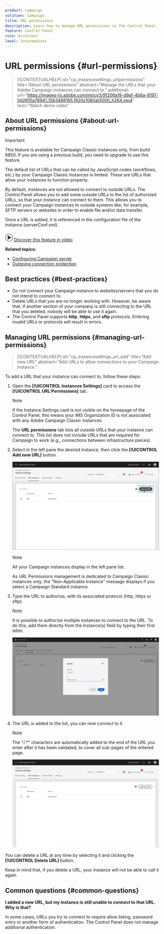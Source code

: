 ```yaml
---
product: campaign
solution: Campaign 
title: URL permissions
description: Learn how to manage URL permissions in the Control Panel
feature: Control Panel
role: Architect
level: Intermediate
---
```


# URL permissions {#url-permissions}

>[!CONTEXTUALHELP]
>id="cp_instancesettings_urlpermissions"
>title="About URL permissions"
>abstract="Manage the URLs that your Adobe Campaign instances can connect to."
>additional-url="https://images-tv.adobe.com/mpcv3/91206a19-d9af-4b6a-8197-0d2810a78941_1563488165.1920x1080at3000_h264.mp4" text="Watch demo video"

## About URL permissions {#about-url-permissions}

>[!IMPORTANT]
>
>This feature is available for Campaign Classic instances only, from build 8850. If you are using a previous build, you need to upgrade to use this feature.

The default list of URLs that can be called by JavaScript codes (workflows, etc.) by your Campaign Classic instances is limited. These are URLs that allow your instances to function properly.

By default, instances are not allowed to connect to outside URLs. The Control Panel allows you to add some outside URLs to the list of authorized URLs, so that your instance can connect to them. This allows you to connect your Campaign instances to outside systems like, for example, SFTP servers or websites in order to enable file and/or data transfer.

Once a URL is added, it is referenced in the configuration file of the instance (serverConf.xml).

![](assets/do-not-localize/how-to-video.png) [Discover this feature in video](https://experienceleague.adobe.com/docs/campaign-classic-learn/control-panel/instance-settings/adding-url-permissions.html?lang=en#instance-settings)

**Related topics:**

* [Configuring Campaign server](https://docs.campaign.adobe.com/doc/AC/en/INS_Additional_configurations_Configuring_Campaign_server.html)
* [Outgoing connection protection](https://docs.campaign.adobe.com/doc/AC/en/INS_Additional_configurations_Configuring_Campaign_server.html#Outgoing_connection_protection)

## Best practices {#best-practices}

* Do not connect your Campaign instance to websites/servers that you do not intend to connect to.
* Delete URLs that you are no longer working with. However, be aware that, if another section of your company is still connecting to the URL that you deleted, nobody will be able to use it again.
* The Control Panel supports **http**, **https**, and **sftp** protocols. Entering invalid URLs or protocols will result in errors.

## Managing URL permissions {#managing-url-permissions}

>[!CONTEXTUALHELP]
>id="cp_instancesettings_url_add"
>title="Add new URL"
>abstract="Add URLs to allow connections to your Campaign instance."

To add a URL that your instance can connect to, follow these steps:

1. Open the **[!UICONTROL Instances Settings]** card to access the **[!UICONTROL URL Permissions]** tab.

    >[!NOTE]
    >
    >If the Instance Settings card is not visible on the homepage of the Control Panel, this means your IMS Organization ID is not associated with any Adobe Campaign Classic instances
    >
    >The <b><span class="uicontrol">URL permissions</span></b> tab lists all outside URLs that your instance can connect to. This list does not include URLs that are required for Campaign to work (e.g., connections between infrastructure pieces).

1. Select in the left pane the desired instance, then click the **[!UICONTROL Add new URL]** button.

    ![](assets/add_url1.png)

    >[!NOTE]
    >
    >All your Campaign instances display in the left pane list.
    >
    >As URL Permissions management is dedicated to Campaign Classic instances only, the "Non-Applicable Instance" message displays if you select a Campaign Standard instance.  

1. Type the URL to authorize, with its associated protocol (http, https or sftp).

    >[!NOTE]
    >
    >It is possible to authorize multiple instances to connect to the URL. To do this, add them directly from the Instance(s) field by typing their first letter.

    ![](assets/add_url2.png)

1. The URL is added to the list, you can now connect to it.

    >[!NOTE]
    >
    >The "/.*" characters are automatically added to the end of the URL you enter after it has been validated, to cover all sub-pages of the entered page.

    ![](assets/add_url_listnew.png)

You can delete a URL at any time by selecting it and clicking the **[!UICONTROL Delete URL]** button.

Keep in mind that, if you delete a URL, your instance will not be able to call it again.

## Common questions {#common-questions}

**I added a new URL, but my instance is still unable to connect to that URL. Why is that?**

In some cases, URLs you try to connect to require allow listing, password entry or another form of authentication. The Control Panel does not manage additional authentication.
